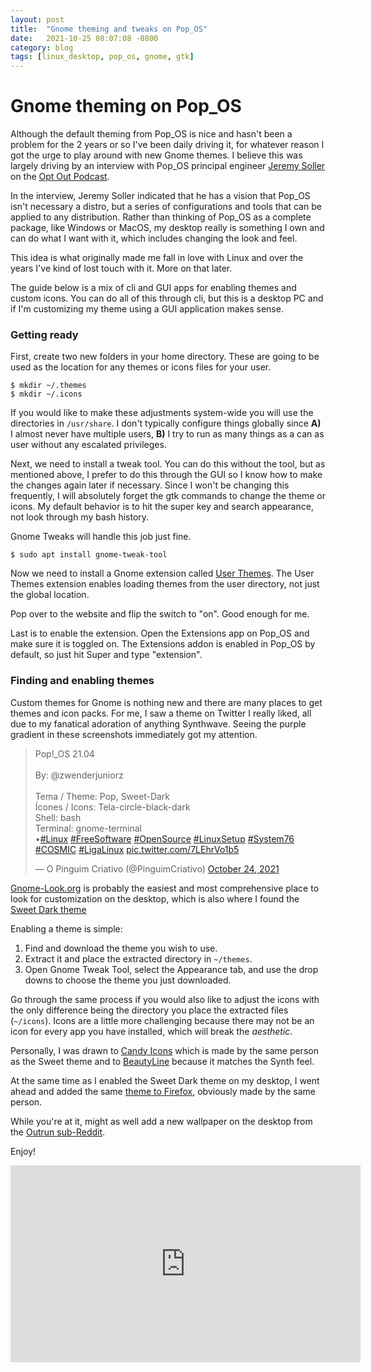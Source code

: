 ```yaml
---
layout: post
title:  "Gnome theming and tweaks on Pop_OS"
date:   2021-10-25 08:07:08 -0800
category: blog
tags: [linux_desktop, pop_os, gnome, gtk]
---
```

# Gnome theming on Pop_OS

Although the default theming from Pop_OS is nice and hasn't been a problem for the 2 years or so I've been daily driving it, for whatever reason I got the urge to play around with new Gnome themes. I believe this was largely driving by an interview with Pop_OS principal engineer [Jeremy Soller](https://twitter.com/jeremy_soller) on the [Opt Out Podcast](https://www.optoutpod.com/coreboot-foss-firmware-pop_os-and-system76-w-jeremy-soller-special/).

In the interview, Jeremy Soller indicated that he has a vision that Pop_OS isn't necessary a distro, but a series of configurations and tools that can be applied to any distribution. Rather than thinking of Pop_OS as a complete package, like Windows or MacOS, my desktop really is something I own and can do what I want with it, which includes changing the look and feel. 

This idea is what originally made me fall in love with Linux and over the years I've kind of lost touch with it. More on that later. 

The guide below is a mix of cli and GUI apps for enabling themes and custom icons. You can do all of this through cli, but this is a desktop PC and if I'm customizing my theme using a GUI application makes sense. 

### Getting ready
First, create two new folders in your home directory. These are going to be used as the location for any themes or icons files for your user. 

```
$ mkdir ~/.themes  
$ mkdir ~/.icons  
```
If you would like to make these adjustments system-wide you will use the directories in `/usr/share`. I don't typically configure things globally since **A)** I almost never have multiple users, **B)** I try to run as many things as a can as user without any escalated privileges. 

Next, we need to install a tweak tool. You can do this without the tool, but as mentioned above, I prefer to do this through the GUI so I know how to make the changes again later if necessary. Since I won't be changing this frequently, I will absolutely forget the gtk commands to change the theme or icons. My default behavior is to hit the super key and search appearance, not look through my bash history. 

Gnome Tweaks will handle this job just fine.

```
$ sudo apt install gnome-tweak-tool
```
Now we need to install a Gnome extension called [User Themes](https://extensions.gnome.org/extension/19/user-themes/). The User Themes extension enables loading themes from the user directory, not just the global location. 

Pop over to the website and flip the switch to "on". Good enough for me. 

Last is to enable the extension. Open the Extensions app on Pop_OS and make sure it is toggled on. The Extensions addon is enabled in Pop_OS by default, so just hit Super and type "extension". 

### Finding and enabling themes
Custom themes for Gnome is nothing new and there are many places to get themes and icon packs. For me, I saw a theme on Twitter I really liked, all due to my fanatical adoration of anything Synthwave. Seeing the purple gradient in these screenshots immediately got my attention. 


<blockquote class="twitter-tweet"><p lang="en" dir="ltr">Pop!_OS 21.04<br><br>By: @zwenderjuniorz<br><br>Tema / Theme: Pop, Sweet-Dark<br>Ícones / Icons: Tela-circle-black-dark<br>Shell: bash<br>Terminal: gnome-terminal<br>•<a href="https://twitter.com/hashtag/Linux?src=hash&amp;ref_src=twsrc%5Etfw">#Linux</a> <a href="https://twitter.com/hashtag/FreeSoftware?src=hash&amp;ref_src=twsrc%5Etfw">#FreeSoftware</a> <a href="https://twitter.com/hashtag/OpenSource?src=hash&amp;ref_src=twsrc%5Etfw">#OpenSource</a> <a href="https://twitter.com/hashtag/LinuxSetup?src=hash&amp;ref_src=twsrc%5Etfw">#LinuxSetup</a> <a href="https://twitter.com/hashtag/System76?src=hash&amp;ref_src=twsrc%5Etfw">#System76</a> <a href="https://twitter.com/hashtag/COSMIC?src=hash&amp;ref_src=twsrc%5Etfw">#COSMIC</a> <a href="https://twitter.com/hashtag/LigaLinux?src=hash&amp;ref_src=twsrc%5Etfw">#LigaLinux</a> <a href="https://t.co/7LEhrVo1b5">pic.twitter.com/7LEhrVo1b5</a></p>&mdash; O Pinguim Criativo (@PinguimCriativo) <a href="https://twitter.com/PinguimCriativo/status/1452285740327522314?ref_src=twsrc%5Etfw">October 24, 2021</a></blockquote> <script async src="https://platform.twitter.com/widgets.js" charset="utf-8"></script> 


[Gnome-Look.org](https://gnome-look.org) is probably the easiest and most comprehensive place to look for customization on the desktop, which is also where I found the [Sweet Dark theme](https://www.gnome-look.org/p/1253385/)

Enabling a theme is simple:
1. Find and download the theme you wish to use.
2. Extract it and place the extracted directory in `~/themes`.
3. Open Gnome Tweak Tool, select the Appearance tab, and use the drop downs to choose the theme you just downloaded. 

Go through the same process if you would also like to adjust the icons with the only difference being the directory you place the extracted files (`~/icons`). Icons are a little more challenging because there may not be an icon for every app you have installed, which will break the *aesthetic*. 

Personally, I was drawn to [Candy Icons](https://www.gnome-look.org/p/1305251) which is made by the same person as the Sweet theme and to [BeautyLine](https://www.gnome-look.org/p/1425426) because it matches the Synth feel. 

At the same time as I enabled the Sweet Dark theme on my desktop, I went ahead and added the same [theme to Firefox](https://addons.mozilla.org/en-US/firefox/addon/sweet-dark/), obviously made by the same person. 

While you're at it, might as well add a new wallpaper on the desktop from the [Outrun sub-Reddit](https://www.reddit.com/r/outrun/search/?q=wallpaper&restrict_sr=1&sr_nsfw=).

Enjoy!

<iframe width="560" height="315" src="https://www.youtube.com/embed/FoXvsBN-dA0" title="YouTube video player" frameborder="0" allow="accelerometer; autoplay; clipboard-write; encrypted-media; gyroscope; picture-in-picture" allowfullscreen></iframe>